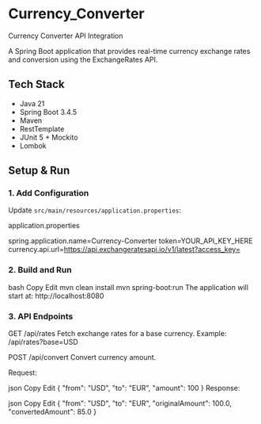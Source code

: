 # Currency_Converter
Currency Converter API Integration

A Spring Boot application that provides real-time currency exchange rates and conversion using the ExchangeRates API.

## Tech Stack

- Java 21  
- Spring Boot 3.4.5  
- Maven  
- RestTemplate  
- JUnit 5 + Mockito  
- Lombok  

## Setup & Run

### 1. Add Configuration

Update `src/main/resources/application.properties`:

application.properties

spring.application.name=Currency-Converter
token=YOUR_API_KEY_HERE
currency.api.url=https://api.exchangeratesapi.io/v1/latest?access_key=

### 2. Build and Run
bash
Copy
Edit
mvn clean install
mvn spring-boot:run
The application will start at: http://localhost:8080

### 3. API Endpoints
GET /api/rates
Fetch exchange rates for a base currency.
Example: /api/rates?base=USD

POST /api/convert
Convert currency amount.

Request:

json
Copy
Edit
{
  "from": "USD",
  "to": "EUR",
  "amount": 100
}
Response:

json
Copy
Edit
{
  "from": "USD",
  "to": "EUR",
  "originalAmount": 100.0,
  "convertedAmount": 85.0
}


